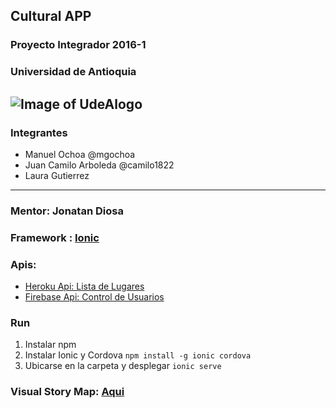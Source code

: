 ## Cultural APP
### Proyecto Integrador 2016-1 
### Universidad de Antioquia
![Image of UdeAlogo](http://www.udea.edu.co/wps/wcm/connect/udea/3ef4bbd1-4ae7-4c87-b843-685c6f017501/logo-udea.png?MOD=AJPERES&CACHEID=3ef4bbd1-4ae7-4c87-b843-685c6f017501)
---
### Integrantes
* Manuel Ochoa @mgochoa
* Juan Camilo Arboleda @camilo1822
* Laura Gutierrez

---
### Mentor: Jonatan Diosa
### Framework : [Ionic](https://www.ionicframework.com)
### Apis: 
* [Heroku Api: Lista de Lugares](https://cultural-api.herokuapp.com/api/listaDeLugares)
* [Firebase Api: Control de Usuarios](https://apicultural.firebaseio.com/)

### Run 
1. Instalar npm
2. Instalar Ionic y Cordova `npm install -g ionic cordova`
3. Ubicarse en la carpeta y desplegar `ionic serve`

### Visual Story Map: [Aqui](https://realtimeboard.com/app/board/iXjVOf4GqgM=/)
